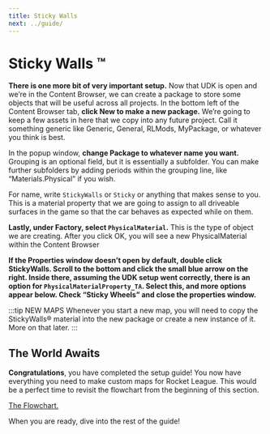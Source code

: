 ```yaml
---
title: Sticky Walls
next: ../guide/
---
```

# Sticky Walls ™

**There is one more bit of very important setup.** Now that UDK is open and we’re in the Content Browser, we can create a package to store some objects that will be useful across all projects. In the bottom left of the Content Browser tab, **click New to make a new package.** We’re going to keep a few assets in here that we copy into any future project. Call it something generic like Generic, General, RLMods, MyPackage, or whatever you think is best.

<CaptionImageComponent src=/images/UDK/essential/image201.png caption="Time to get sticky… together"/>

In the popup window, **change Package to whatever name you want.** Grouping is an optional field, but it is essentially a subfolder. You can make further subfolders by adding periods within the grouping line, like “Materials.Physical” if you wish.

For name, write `StickyWalls` or `Sticky` or anything that makes sense to you. This is a material property that we are going to assign to all driveable surfaces in the game so that the car behaves as expected while on them.

**Lastly, under Factory, select `PhysicalMaterial`.** This is the type of object we are creating.
After you click OK, you will see a new PhysicalMaterial within the Content Browser

<CaptionImageComponent src=/images/UDK/essential/image39.png caption="Just like real life sticky walls"/>

**If the Properties window doesn’t open by default, double click StickyWalls. Scroll to the bottom and click the small blue arrow on the right. Inside there, assuming the UDK setup went correctly, there is an option for `PhysicalMaterialProperty_TA`. Select this, and more options appear below. Check “Sticky Wheels” and close the properties window.**

:::tip NEW MAPS
Whenever you start a new map, you will need to copy the StickyWalls® material into the new package or create a new instance of it. More on that later.
:::

## The World Awaits

**Congratulations**, you have completed the setup guide! You now have everything you need to make custom maps for Rocket League. This would be a perfect time to revisit the flowchart from the beginning of this section.

[The Flowchart.](/essential/01_flowchart.html)

When you are ready, dive into the rest of the guide!
